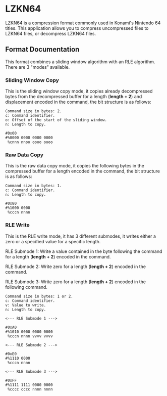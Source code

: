 # LZKN64

LZKN64 is a compression format commonly used in Konami's Nintendo 64 titles. This application allows you to compress uncompressed files to LZKN64 files, or decompress LZKN64 files.

## Format Documentation

This format combines a sliding window algorithm with an RLE algorithm. There are 3 "modes" available.

### Sliding Window Copy

This is the sliding window copy mode, it copies already decompressed bytes from the decompressed buffer for a length (**length + 2**) and displacement encoded in the command, 
the bit structure is as follows:

```
Command size in bytes: 2.
c: Command identifier.
o: Offset of the start of the sliding window.
n: Length to copy.

#0x00
#%0000 0000 0000 0000
 %cnnn nnoo oooo oooo
```

### Raw Data Copy

This is the raw data copy mode, it copies the following bytes in the compressed buffer for a length encoded in the command, the bit structure is as follows:

```
Command size in bytes: 1.
c: Command identifier.
n: Length to copy.

#0x80
#%1000 0000
 %cccn nnnn
```

### RLE Write

This is the RLE write mode, it has 3 different submodes, it writes either a zero or a specified value for a specific length.

RLE Submode 1: Write a value contained in the byte following the command for a length (**length + 2**) encoded in the command.

RLE Submode 2: Write zero for a length (**length + 2**) encoded in the command.

RLE Submode 3: Write zero for a length (**length + 2**) encoded in the following command.

```
Command size in bytes: 1 or 2.
c: Command identifier.
v: Value to write.
n: Length to copy.

<--- RLE Submode 1 --->

#0xA0
#%1010 0000 0000 0000
 %cccn nnnn vvvv vvvv

<--- RLE Submode 2 --->

#0xE0
#%1110 0000
 %cccn nnnn

<--- RLE Submode 3 --->

#0xFF
#%1111 1111 0000 0000
 %cccc cccc nnnn nnnn
```
